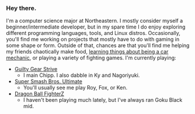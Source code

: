 ### Hey there.
I'm a computer science major at Northeastern. I mostly consider myself a beginner/intermediate developer, but in my spare time I do enjoy exploring different programming languages, tools, and Linux distros. Occasionally, you'll find me working on projects that mostly have to do with gaming in some shape or form. Outside of that, chances are that you'll find me helping my friends chaotically make food, [learning things about being a car mechanic](https://store.steampowered.com/app/645630/Car_Mechanic_Simulator_2018/), or playing a variety of fighting games. I'm currently playing:
- [Guilty Gear Strive](https://store.steampowered.com/app/1384160/GUILTY_GEAR_STRIVE/)
  - I main Chipp. I also dabble in Ky and Nagoriyuki.
- [Super Smash Bros. Ultimate](https://www.smashbros.com)
  - You'll usually see me play Roy, Fox, or Ken.
- [Dragon Ball FighterZ](https://store.steampowered.com/app/678950/DRAGON_BALL_FighterZ/)
  - I haven't been playing much lately, but I've always ran Goku Black mid.

<!--
**kenesu-h/kenesu-h** is a ✨ _special_ ✨ repository because its `README.md` (this file) appears on your GitHub profile.

Here are some ideas to get you started:

- 🔭 I’m currently working on ...
- 🌱 I’m currently learning ...
- 👯 I’m looking to collaborate on ...
- 🤔 I’m looking for help with ...
- 💬 Ask me about ...
- 📫 How to reach me: ...
- 😄 Pronouns: ...
- ⚡ Fun fact: ...
-->
